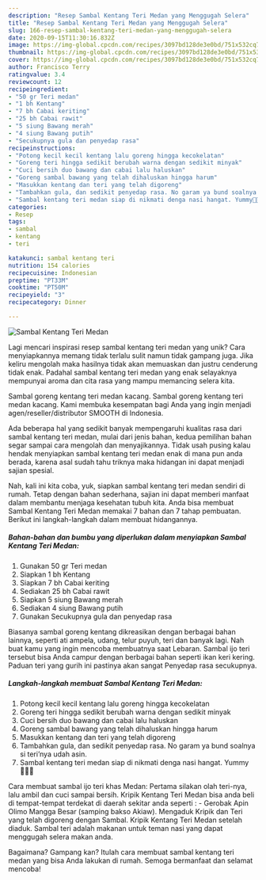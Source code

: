 ```yaml
---
description: "Resep Sambal Kentang Teri Medan yang Menggugah Selera"
title: "Resep Sambal Kentang Teri Medan yang Menggugah Selera"
slug: 166-resep-sambal-kentang-teri-medan-yang-menggugah-selera
date: 2020-09-15T11:30:16.832Z
image: https://img-global.cpcdn.com/recipes/3097bd128de3e0bd/751x532cq70/sambal-kentang-teri-medan-foto-resep-utama.jpg
thumbnail: https://img-global.cpcdn.com/recipes/3097bd128de3e0bd/751x532cq70/sambal-kentang-teri-medan-foto-resep-utama.jpg
cover: https://img-global.cpcdn.com/recipes/3097bd128de3e0bd/751x532cq70/sambal-kentang-teri-medan-foto-resep-utama.jpg
author: Francisco Terry
ratingvalue: 3.4
reviewcount: 12
recipeingredient:
- "50 gr Teri medan"
- "1 bh Kentang"
- "7 bh Cabai keriting"
- "25 bh Cabai rawit"
- "5 siung Bawang merah"
- "4 siung Bawang putih"
- "Secukupnya gula dan penyedap rasa"
recipeinstructions:
- "Potong kecil kecil kentang lalu goreng hingga kecokelatan"
- "Goreng teri hingga sedikit berubah warna dengan sedikit minyak"
- "Cuci bersih duo bawang dan cabai lalu haluskan"
- "Goreng sambal bawang yang telah dihaluskan hingga harum"
- "Masukkan kentang dan teri yang telah digoreng"
- "Tambahkan gula, dan sedikit penyedap rasa. No garam ya bund soalnya si teri’nya udah asin."
- "Sambal kentang teri medan siap di nikmati denga nasi hangat. Yummy👩🏻‍🍳"
categories:
- Resep
tags:
- sambal
- kentang
- teri

katakunci: sambal kentang teri 
nutrition: 154 calories
recipecuisine: Indonesian
preptime: "PT33M"
cooktime: "PT50M"
recipeyield: "3"
recipecategory: Dinner

---
```



![Sambal Kentang Teri Medan](https://img-global.cpcdn.com/recipes/3097bd128de3e0bd/751x532cq70/sambal-kentang-teri-medan-foto-resep-utama.jpg)

Lagi mencari inspirasi resep sambal kentang teri medan yang unik? Cara menyiapkannya memang tidak terlalu sulit namun tidak gampang juga. Jika keliru mengolah maka hasilnya tidak akan memuaskan dan justru cenderung tidak enak. Padahal sambal kentang teri medan yang enak selayaknya mempunyai aroma dan cita rasa yang mampu memancing selera kita.

Sambal goreng kentang teri medan kacang. Sambal goreng kentang teri medan kacang. Kami membuka kesempatan bagi Anda yang ingin menjadi agen/reseller/distributor SMOOTH di Indonesia.

Ada beberapa hal yang sedikit banyak mempengaruhi kualitas rasa dari sambal kentang teri medan, mulai dari jenis bahan, kedua pemilihan bahan segar sampai cara mengolah dan menyajikannya. Tidak usah pusing kalau hendak menyiapkan sambal kentang teri medan enak di mana pun anda berada, karena asal sudah tahu triknya maka hidangan ini dapat menjadi sajian spesial.


Nah, kali ini kita coba, yuk, siapkan sambal kentang teri medan sendiri di rumah. Tetap dengan bahan sederhana, sajian ini dapat memberi manfaat dalam membantu menjaga kesehatan tubuh kita. Anda bisa membuat Sambal Kentang Teri Medan memakai 7 bahan dan 7 tahap pembuatan. Berikut ini langkah-langkah dalam membuat hidangannya.

<!--inarticleads1-->

##### Bahan-bahan dan bumbu yang diperlukan dalam menyiapkan Sambal Kentang Teri Medan:

1. Gunakan 50 gr Teri medan
1. Siapkan 1 bh Kentang
1. Siapkan 7 bh Cabai keriting
1. Sediakan 25 bh Cabai rawit
1. Siapkan 5 siung Bawang merah
1. Sediakan 4 siung Bawang putih
1. Gunakan Secukupnya gula dan penyedap rasa


Biasanya sambal goreng kentang dikreasikan dengan berbagai bahan lainnya, seperti ati ampela, udang, telur puyuh, teri dan banyak lagi. Nah buat kamu yang ingin mencoba membuatnya saat Lebaran. Sambal ijo teri tersebut bisa Anda campur dengan berbagai bahan seperti ikan keri kering. Paduan teri yang gurih ini pastinya akan sangat Penyedap rasa secukupnya. 

<!--inarticleads2-->

##### Langkah-langkah membuat Sambal Kentang Teri Medan:

1. Potong kecil kecil kentang lalu goreng hingga kecokelatan
1. Goreng teri hingga sedikit berubah warna dengan sedikit minyak
1. Cuci bersih duo bawang dan cabai lalu haluskan
1. Goreng sambal bawang yang telah dihaluskan hingga harum
1. Masukkan kentang dan teri yang telah digoreng
1. Tambahkan gula, dan sedikit penyedap rasa. No garam ya bund soalnya si teri’nya udah asin.
1. Sambal kentang teri medan siap di nikmati denga nasi hangat. Yummy👩🏻‍🍳


Cara membuat sambal ijo teri khas Medan: Pertama silakan olah teri-nya, lalu ambil dan cuci sampai bersih. Kripik Kentang Teri Medan bisa anda beli di tempat-tempat terdekat di daerah sekitar anda seperti : - Gerobak Apin Olimo Mangga Besar (samping bakso Akiaw). Mengaduk Kripik dan Teri yang telah digoreng dengan Sambal. Kripik Kentang Teri Medan setelah diaduk. Sambal teri adalah makanan untuk teman nasi yang dapat menggugah selera makan anda. 

Bagaimana? Gampang kan? Itulah cara membuat sambal kentang teri medan yang bisa Anda lakukan di rumah. Semoga bermanfaat dan selamat mencoba!
